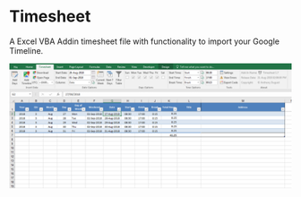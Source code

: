 # Timesheet
A Excel VBA Addin timesheet file with functionality to import your Google Timeline.

<img align="left" src="screenshot.png">
